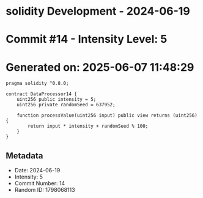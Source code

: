 ﻿# solidity Development - 2024-06-19
# Commit #14 - Intensity Level: 5
# Generated on: 2025-06-07 11:48:29
```solidity
pragma solidity ^0.8.0;

contract DataProcessor14 {
    uint256 public intensity = 5;
    uint256 private randomSeed = 637952;

    function processValue(uint256 input) public view returns (uint256) {
        return input * intensity + randomSeed % 100;
    }
}
```
## Metadata
- Date: 2024-06-19
- Intensity: 5
- Commit Number: 14
- Random ID: 1798068113
